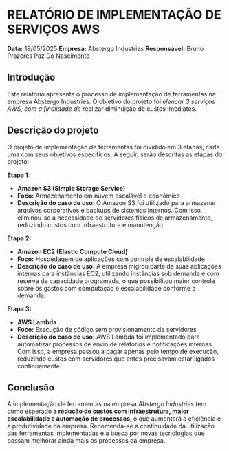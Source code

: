 # RELATÓRIO DE IMPLEMENTAÇÃO DE SERVIÇOS AWS

**Data:** 19/05/2025
**Empresa:** Abstergo Industries
**Responsável:** Bruno Prazeres Paz Do Nascimento

## Introdução

Este relatório apresenta o processo de implementação de ferramentas na empresa Abstergo Industries. O objetivo do projeto foi *elencar 3 serviços AWS, com a finalidade de* realizar diminuição de custos imediatos.

## Descrição do projeto

O projeto de implementação de ferramentas foi dividido em 3 etapas, cada uma com seus objetivos específicos. A seguir, serão descritas as etapas do projeto:

**Etapa 1:**

* **Amazon S3 (Simple Storage Service)**
* **Foco:** Armazenamento em nuvem escalável e econômico
* **Descrição do caso de uso:** O Amazon S3 foi utilizado para armazenar arquivos corporativos e backups de sistemas internos. Com isso, eliminou-se a necessidade de servidores físicos de armazenamento, reduzindo custos com infraestrutura e manutenção.

**Etapa 2:**

* **Amazon EC2 (Elastic Compute Cloud)**
* **Foco:** Hospedagem de aplicações com controle de escalabilidade
* **Descrição do caso de uso:** A empresa migrou parte de suas aplicações internas para instâncias EC2, utilizando instâncias sob demanda e com reserva de capacidade programada, o que possibilitou maior controle sobre os gastos com computação e escalabilidade conforme a demanda.

**Etapa 3:**

* **AWS Lambda**
* **Foco:** Execução de código sem provisionamento de servidores
* **Descrição do caso de uso:** AWS Lambda foi implementado para automatizar processos de envio de relatórios e notificações internas. Com isso, a empresa passou a pagar apenas pelo tempo de execução, reduzindo custos com servidores que antes precisavam estar ligados continuamente.

## Conclusão

A implementação de ferramentas na empresa *Abstergo Industries* tem como esperado **a redução de custos com infraestrutura, maior escalabilidade e automação de processos**, o que aumentará a eficiência e a produtividade da empresa. Recomenda-se a continuidade da utilização das ferramentas implementadas e a busca por novas tecnologias que possam melhorar ainda mais os processos da empresa.

